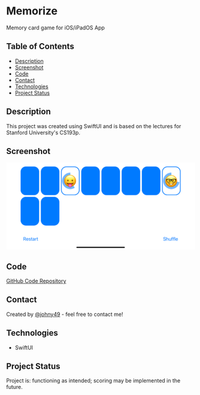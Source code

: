 # Memorize
Memory card game for iOS/iPadOS App 

## Table of Contents
* [Description](#description)
* [Screenshot](#screenshot)
* [Code](#code)
* [Contact](#contact)
* [Technologies](#technologies)
* [Project Status](#project-status)

## Description 
This project was created using SwiftUI and is based on the lectures for Stanford University's CS193p.

## Screenshot
![Screenshot of portfolio webpage](./readme-screenshot.png)


## Code
[GitHub Code Repository](https://github.com/Johny49/Memorize)


## Contact 
Created by [@johny49](https://github.com/Johny49/) - feel free to contact me!


## Technologies
- SwiftUI


## Project Status
Project is: functioning as intended; scoring may be implemented in the future.

